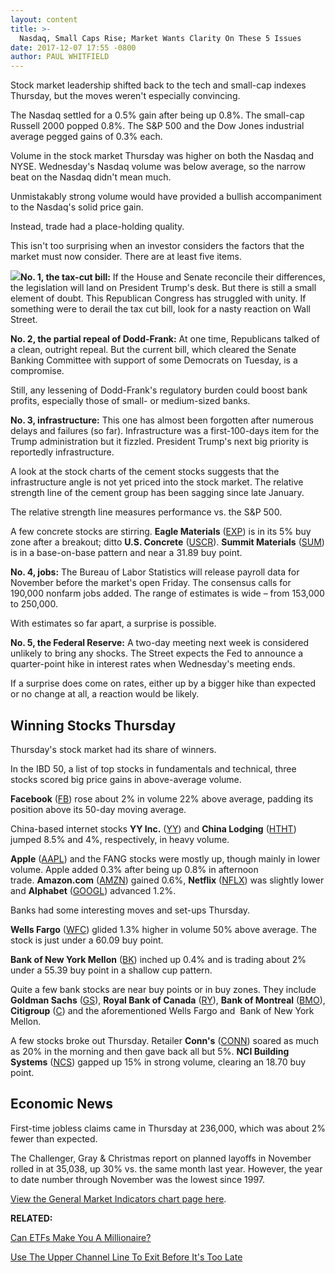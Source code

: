 ```yaml
---
layout: content
title: >-
  Nasdaq, Small Caps Rise; Market Wants Clarity On These 5 Issues
date: 2017-12-07 17:55 -0800
author: PAUL WHITFIELD
---
```






Stock market leadership shifted back to the tech and small-cap indexes Thursday, but the moves weren't especially convincing.


The Nasdaq settled for a 0.5% gain after being up 0.8%. The small-cap Russell 2000 popped 0.8%. The S&P 500 and the Dow Jones industrial average pegged gains of 0.3% each.




 Volume in the stock market Thursday was higher on both the Nasdaq and NYSE. Wednesday's Nasdaq volume was below average, so the narrow beat on the Nasdaq didn't mean much.


Unmistakably strong volume would have provided a bullish accompaniment to the Nasdaq's solid price gain.


Instead, trade had a place-holding quality.


This isn't too surprising when an investor considers the factors that the market must now consider. There are at least five items.


**![](https://www.investors.com/wp-content/uploads/2017/12/MP120717-199x300.png)No. 1, the tax-cut bill:** If the House and Senate reconcile their differences, the legislation will land on President Trump's desk. But there is still a small element of doubt. This Republican Congress has struggled with unity. If something were to derail the tax cut bill, look for a nasty reaction on Wall Street.


**No. 2, the partial repeal of Dodd-Frank:** At one time, Republicans talked of a clean, outright repeal. But the current bill, which cleared the Senate Banking Committee with support of some Democrats on Tuesday, is a compromise.


Still, any lessening of Dodd-Frank's regulatory burden could boost bank profits, especially those of small- or medium-sized banks.


**No. 3, infrastructure:** This one has almost been forgotten after numerous delays and failures (so far). Infrastructure was a first-100-days item for the Trump administration but it fizzled. President Trump's next big priority is reportedly infrastructure.


A look at the stock charts of the cement stocks suggests that the infrastructure angle is not yet priced into the stock market. The relative strength line of the cement group has been sagging since late January.


The relative strength line measures performance vs. the S&P 500.


A few concrete stocks are stirring. **Eagle Materials** ([EXP](https://research.investors.com/quote.aspx?symbol=EXP)) is in its 5% buy zone after a breakout; ditto **U.S. Concrete** ([USCR](https://research.investors.com/quote.aspx?symbol=USCR)). **Summit Materials** ([SUM](https://research.investors.com/quote.aspx?symbol=SUM)) is in a base-on-base pattern and near a 31.89 buy point.


**No. 4, jobs:** The Bureau of Labor Statistics will release payroll data for November before the market's open Friday. The consensus calls for 190,000 nonfarm jobs added. The range of estimates is wide – from 153,000 to 250,000.


With estimates so far apart, a surprise is possible.


**No. 5, the Federal Reserve:** A two-day meeting next week is considered unlikely to bring any shocks. The Street expects the Fed to announce a quarter-point hike in interest rates when Wednesday's meeting ends.


If a surprise does come on rates, either up by a bigger hike than expected or no change at all, a reaction would be likely.


Winning Stocks Thursday
-----------------------


Thursday's stock market had its share of winners.


In the IBD 50, a list of top stocks in fundamentals and technical, three stocks scored big price gains in above-average volume.


**Facebook** ([FB](https://research.investors.com/quote.aspx?symbol=FB)) rose about 2% in volume 22% above average, padding its position above its 50-day moving average.


China-based internet stocks **YY Inc.** ([YY](https://research.investors.com/quote.aspx?symbol=YY)) and **China Lodging** ([HTHT](https://research.investors.com/quote.aspx?symbol=HTHT)) jumped 8.5% and 4%, respectively, in heavy volume.


**Apple** ([AAPL](https://research.investors.com/quote.aspx?symbol=AAPL)) and the FANG stocks were mostly up, though mainly in lower volume. Apple added 0.3% after being up 0.8% in afternoon trade. **Amazon.com** ([AMZN](https://research.investors.com/quote.aspx?symbol=AMZN)) gained 0.6%, **Netflix** ([NFLX](https://research.investors.com/quote.aspx?symbol=NFLX)) was slightly lower and **Alphabet** ([GOOGL](https://research.investors.com/quote.aspx?symbol=GOOGL)) advanced 1.2%.


Banks had some interesting moves and set-ups Thursday.


**Wells Fargo** ([WFC](https://research.investors.com/quote.aspx?symbol=WFC)) glided 1.3% higher in volume 50% above average. The stock is just under a 60.09 buy point.


**Bank of New York Mellon** ([BK](https://research.investors.com/quote.aspx?symbol=BK)) inched up 0.4% and is trading about 2% under a 55.39 buy point in a shallow cup pattern.


Quite a few bank stocks are near buy points or in buy zones. They include **Goldman Sachs** ([GS](https://research.investors.com/quote.aspx?symbol=GS)), **Royal Bank of Canada** ([RY](https://research.investors.com/quote.aspx?symbol=RY)), **Bank of Montreal** ([BMO](https://research.investors.com/quote.aspx?symbol=BMO)), **Citigroup** ([C](https://research.investors.com/quote.aspx?symbol=C)) and the aforementioned Wells Fargo and  Bank of New York Mellon.


A few stocks broke out Thursday. Retailer **Conn's** ([CONN](https://research.investors.com/quote.aspx?symbol=CONN)) soared as much as 20% in the morning and then gave back all but 5%. **NCI Building Systems** ([NCS](https://research.investors.com/quote.aspx?symbol=NCS)) gapped up 15% in strong volume, clearing an 18.70 buy point.


Economic News
-------------


First-time jobless claims came in Thursday at 236,000, which was about 2% fewer than expected.


The Challenger, Gray & Christmas report on planned layoffs in November rolled in at 35,038, up 30% vs. the same month last year. However, the year to date number through November was the lowest since 1997.


[View the General Market Indicators chart page here](https://www.investors.com/wp-content/uploads/2017/12/IBD0712152821GMI.pdf).


**RELATED:**


[Can ETFs Make You A Millionaire?](https://www.investors.com/how-to-invest/investors-corner/can-you-make-a-million-dollars-by-trading-etfs-yes-heres-how/)


[Use The Upper Channel Line To Exit Before It's Too Late](https://www.investors.com/how-to-invest/investors-corner/when-sell-great-stock-upper-channel-amazon/)




